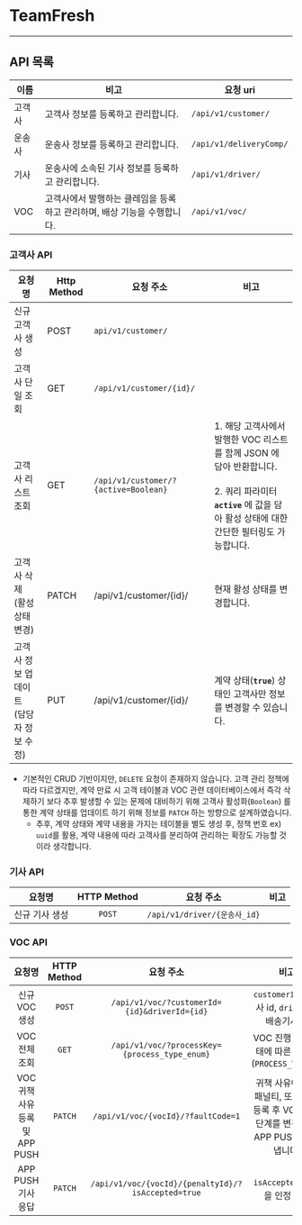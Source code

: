 # TeamFresh

---
## API 목록

| 이름 | 비고 | 요청 uri |
| --- | --- | --- |
| 고객사 | 고객사 정보를 등록하고 관리합니다. | `/api/v1/customer/` |
| 운송사 | 운송사 정보를 등록하고 관리합니다. | `/api/v1/deliveryComp/` |
| 기사 | 운송사에 소속된 기사 정보를 등록하고 관리합니다. | `/api/v1/driver/` |
| VOC | 고객사에서 발행하는 클레임을 등록하고 관리하며, 배상 기능을 수행합니다. | `/api/v1/voc/` |


### 고객사 API
| 요청명 | Http Method | 요청 주소 | 비고 |
| --- | --- | --- | --- |
| 신규 고객사 생성 | POST | `api/v1/customer/` |  |
| 고객사 단일 조회 | GET | `/api/v1/customer/{id}/` |  |
| 고객사 리스트 조회 | GET | `/api/v1/customer/?{active=Boolean}` | 1\. 해당 고객사에서 발행한 VOC 리스트를 함께 JSON 에 담아 반환합니다.  <br>  <br>2\. 쿼리 파라미터 **`active`** 에 값을 담아 활성 상태에 대한  <br>간단한 필터링도 가능합니다. |
| 고객사 삭제  <br>(활성 상태 변경) | PATCH | /api/v1/customer/{id}/ | 현재 활성 상태를 변경합니다. |
| 고객사 정보 업데이트  <br>(담당자 정보 수정) | PUT | /api/v1/customer/{id}/ | 계약 상태(**`true`**) 상태인 고객사만 정보를 변경할 수 있습니다. |

- 기본적인 CRUD 기반이지만, `DELETE` 요청이 존재하지 않습니다. 고객 관리 정책에 따라 다르겠지만, 계약 만료 시 고객 테이블과 VOC 관련 데이터베이스에서 즉각 삭제하기 보다 추후 발생할 수 있는 문제에 대비하기 위해 고객사 활성화(`Boolean`) 를 통한 계약 상태를 업데이트 하기 위해 정보를 `PATCH` 하는 방향으로 설계하였습니다.
    - 추후, 계약 상태와 계약 내용을 가지는 테이블을 별도 생성 후, 정책 번호 ex) `uuid`를 활용, 계약 내용에 따라 고객사를 분리하여 관리하는 확장도 가능할 것이라 생각합니다.
 
### 기사 API
| 요청명 | HTTP Method | 요청 주소 | 비고 |
|:------:|:-----------:|:---------:|:----:|
| 신규 기사 생성 | `POST` | `/api/v1/driver/{운송사_id}` |  |

### VOC API
| 요청명 | HTTP Method | 요청 주소 | 비고 |
|:------:|:-----------:|:---------:|:----:|
| 신규 VOC 생성 | `POST` | `/api/v1/voc/?customerId={id}&driverId={id}` | `customerId`: 고객사 id, `driverId`: 배송기사 id |
| VOC 전체 조회 | `GET` | `/api/v1/voc/?processKey={process_type_enum}` | VOC 진행 단계 상태에 따른 필터링 (`PROCESS_TYPE_n`) |
| VOC 귀책 사유 등록 및 APP PUSH | `PATCH` | `/api/v1/voc/{vocId}/?faultCode=1` | 귀책 사유에 따른 패널티, 또는 배상 등록 후 VOC 진행 단계를 변경하고, APP PUSH 를 보냅니다. |
| APP PUSH 기사 응답 | `PATCH` | `/api/v1/voc/{vocId}/{penaltyId}/?isAccepted=true` | `isAccepted`: 귀책을 인정 여부 |


